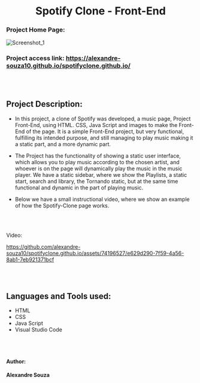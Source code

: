 <h1 align="center"> Spotify Clone - Front-End</h1>

### Project Home Page:
![Screenshot_1](https://github.com/alexandre-souza10/spotifyclone.github.io/assets/74196527/02307ae2-8c2d-4a0b-98e4-6b04e41b140c)

### Project access link: https://alexandre-souza10.github.io/spotifyclone.github.io/

<br></br>

## Project Description:
- In this project, a clone of Spotify was developed, a music page, Project Front-End, using HTML. CSS, Java Script and images to make the Front-End of the page.
It is a simple Front-End project, but very functional, fulfilling its intended purpose, and still managing to play music making it a static part, and a more dynamic part.

- The Project has the functionality of showing a static user interface, which allows you to play music according to the chosen artist, and whoever is on the page will dynamically play the music in the music player.
We have a static sidebar, where we show the Playlists, a static start, search and library, the Tornando static, but at the same time functional and dynamic in the part of playing music.

- Below we have a small instructional video, where we show an example of how the Spotify-Clone page works.

</br></br>

Video:

https://github.com/alexandre-souza10/spotifyclone.github.io/assets/74196527/e629d290-7f59-4a56-8ab1-7eb921371bcf

<br></br>

## Languages ​​and Tools used:
- HTML
- CSS
- Java Script
- Visual Studio Code

<br></br>

#### Author: 
**Alexandre Souza**
